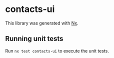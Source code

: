 # contacts-ui

This library was generated with [Nx](https://nx.dev).

## Running unit tests

Run `nx test contacts-ui` to execute the unit tests.
